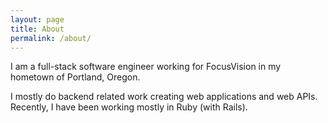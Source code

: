 ```yaml
---
layout: page
title: About
permalink: /about/
---
```


I am a full-stack software engineer working for FocusVision in my hometown of
Portland, Oregon.

I mostly do backend related work creating web applications and web APIs.
Recently, I have been working mostly in Ruby (with Rails).
